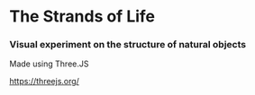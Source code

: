 # The Strands of Life

### Visual experiment on the structure of natural objects

Made using Three.JS

https://threejs.org/
